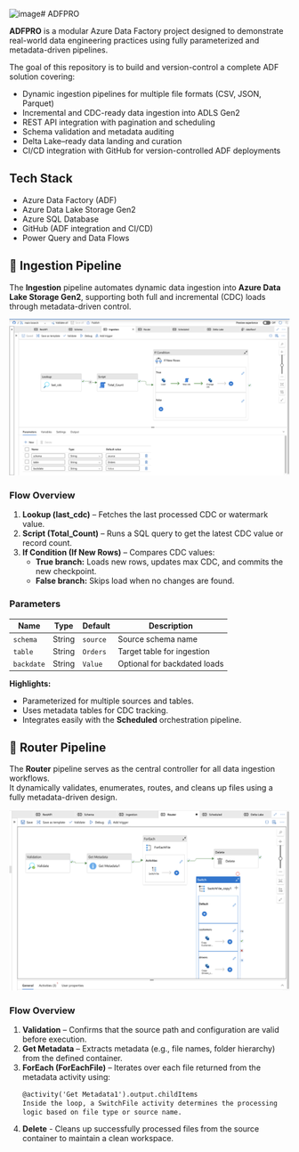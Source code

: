 <img width="1219" height="781" alt="image" src="https://github.com/user-attachments/assets/49fc4cb2-f0fd-4677-bf21-0ea563d602c8" /># ADFPRO

**ADFPRO** is a modular Azure Data Factory project designed to demonstrate real-world data engineering practices using fully parameterized and metadata-driven pipelines.

The goal of this repository is to build and version-control a complete ADF solution covering:

- Dynamic ingestion pipelines for multiple file formats (CSV, JSON, Parquet)
- Incremental and CDC-ready data ingestion into ADLS Gen2
- REST API integration with pagination and scheduling
- Schema validation and metadata auditing
- Delta Lake–ready data landing and curation
- CI/CD integration with GitHub for version-controlled ADF deployments

## Tech Stack

- Azure Data Factory (ADF)
- Azure Data Lake Storage Gen2
- Azure SQL Database
- GitHub (ADF integration and CI/CD)
- Power Query and Data Flows

## 🔄 Ingestion Pipeline

The **Ingestion** pipeline automates dynamic data ingestion into **Azure Data Lake Storage Gen2**, supporting both full and incremental (CDC) loads through metadata-driven control.

![Ingestion Pipeline](Images/ingestion_pipeline.png)

### Flow Overview
1. **Lookup (last_cdc)** – Fetches the last processed CDC or watermark value.  
2. **Script (Total_Count)** – Runs a SQL query to get the latest CDC value or record count.  
3. **If Condition (If New Rows)** – Compares CDC values:  
   - **True branch:** Loads new rows, updates max CDC, and commits the new checkpoint.  
   - **False branch:** Skips load when no changes are found.

### Parameters
| Name | Type | Default | Description |
|------|------|----------|-------------|
| `schema` | String | `source` | Source schema name |
| `table` | String | `Orders` | Target table for ingestion |
| `backdate` | String | `Value` | Optional for backdated loads |

**Highlights:**  
- Parameterized for multiple sources and tables.  
- Uses metadata tables for CDC tracking.  
- Integrates easily with the **Scheduled** orchestration pipeline.

## 🔁 Router Pipeline



The **Router** pipeline serves as the central controller for all data ingestion workflows.  
It dynamically validates, enumerates, routes, and cleans up files using a fully metadata-driven design.

![Router Pipeline](Images/router_pipeline.png)

### Flow Overview
1. **Validation** – Confirms that the source path and configuration are valid before execution.  
2. **Get Metadata** – Extracts metadata (e.g., file names, folder hierarchy) from the defined container.  
3. **ForEach (ForEachFile)** – Iterates over each file returned from the metadata activity using:  
   ```text
   @activity('Get Metadata1').output.childItems
   Inside the loop, a SwitchFile activity determines the processing logic based on file type or source name.
4. **Delete** - Cleans up successfully processed files from the source container to maintain a clean workspace.


